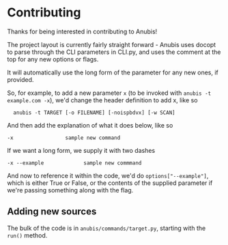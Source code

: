 # Contributing

Thanks for being interested in contributing to Anubis!

The project layout is currently fairly straight forward - Anubis uses docopt to parse through the CLI parameters in CLI.py, and uses the comment at the top for any new options or flags. 

It will automatically use the long form of the parameter for any new ones, if provided.

So, for example, to add a new parameter `x` (to be invoked with `anubis -t example.com -x`), we'd change the header definition to add x, like so

```  anubis -t TARGET [-o FILENAME] [-noispbdvx] [-w SCAN]```

And then add the explanation of what it does below, like so

```-x                 sample new command```

If we want a long form, we supply it with two dashes

```-x --example             sample new commmand```

And now to reference it within the code, we'd do `options["--example"]`, which is either True or False, or the contents of the supplied parameter if we're passing something along with the flag.


## Adding new sources

The bulk of the code is in `anubis/commands/target.py`, starting with the `run()` method. 